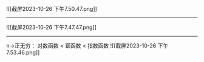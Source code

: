 ![[截屏2023-10-26 下午7.50.47.png]]

---

![[截屏2023-10-26 下午7.47.47.png]]

---

n->正无穷：
对数函数 < 幂函数 < 指数函数
![[截屏2023-10-26 下午7.53.46.png]]